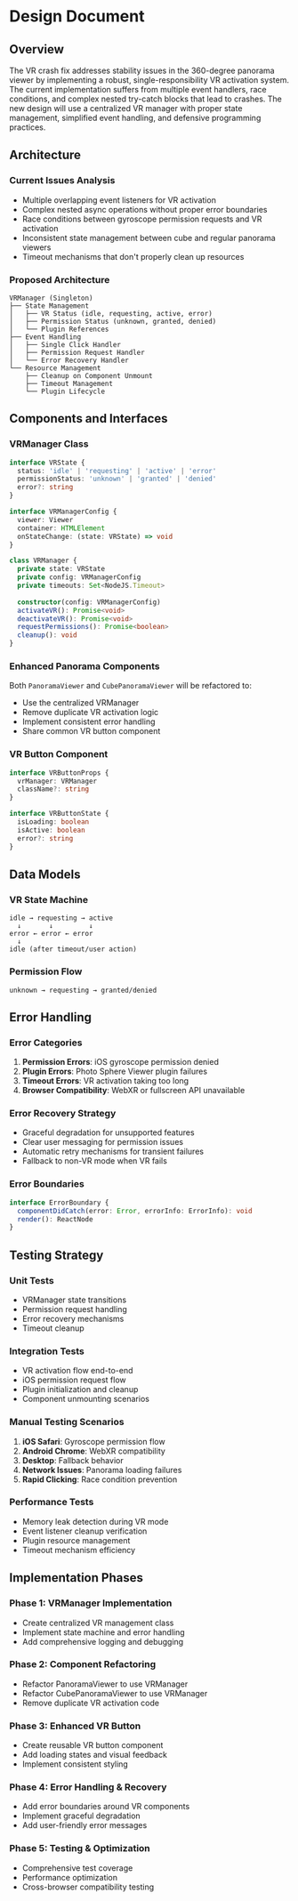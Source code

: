 # Design Document

## Overview

The VR crash fix addresses stability issues in the 360-degree panorama viewer by implementing a robust, single-responsibility VR activation system. The current implementation suffers from multiple event handlers, race conditions, and complex nested try-catch blocks that lead to crashes. The new design will use a centralized VR manager with proper state management, simplified event handling, and defensive programming practices.

## Architecture

### Current Issues Analysis
- Multiple overlapping event listeners for VR activation
- Complex nested async operations without proper error boundaries
- Race conditions between gyroscope permission requests and VR activation
- Inconsistent state management between cube and regular panorama viewers
- Timeout mechanisms that don't properly clean up resources

### Proposed Architecture
```
VRManager (Singleton)
├── State Management
│   ├── VR Status (idle, requesting, active, error)
│   ├── Permission Status (unknown, granted, denied)
│   └── Plugin References
├── Event Handling
│   ├── Single Click Handler
│   ├── Permission Request Handler
│   └── Error Recovery Handler
└── Resource Management
    ├── Cleanup on Component Unmount
    ├── Timeout Management
    └── Plugin Lifecycle
```

## Components and Interfaces

### VRManager Class
```typescript
interface VRState {
  status: 'idle' | 'requesting' | 'active' | 'error'
  permissionStatus: 'unknown' | 'granted' | 'denied'
  error?: string
}

interface VRManagerConfig {
  viewer: Viewer
  container: HTMLElement
  onStateChange: (state: VRState) => void
}

class VRManager {
  private state: VRState
  private config: VRManagerConfig
  private timeouts: Set<NodeJS.Timeout>
  
  constructor(config: VRManagerConfig)
  activateVR(): Promise<void>
  deactivateVR(): Promise<void>
  requestPermissions(): Promise<boolean>
  cleanup(): void
}
```

### Enhanced Panorama Components
Both `PanoramaViewer` and `CubePanoramaViewer` will be refactored to:
- Use the centralized VRManager
- Remove duplicate VR activation logic
- Implement consistent error handling
- Share common VR button component

### VR Button Component
```typescript
interface VRButtonProps {
  vrManager: VRManager
  className?: string
}

interface VRButtonState {
  isLoading: boolean
  isActive: boolean
  error?: string
}
```

## Data Models

### VR State Machine
```
idle → requesting → active
  ↓       ↓         ↓
error ← error ← error
  ↓
idle (after timeout/user action)
```

### Permission Flow
```
unknown → requesting → granted/denied
```

## Error Handling

### Error Categories
1. **Permission Errors**: iOS gyroscope permission denied
2. **Plugin Errors**: Photo Sphere Viewer plugin failures
3. **Timeout Errors**: VR activation taking too long
4. **Browser Compatibility**: WebXR or fullscreen API unavailable

### Error Recovery Strategy
- Graceful degradation for unsupported features
- Clear user messaging for permission issues
- Automatic retry mechanisms for transient failures
- Fallback to non-VR mode when VR fails

### Error Boundaries
```typescript
interface ErrorBoundary {
  componentDidCatch(error: Error, errorInfo: ErrorInfo): void
  render(): ReactNode
}
```

## Testing Strategy

### Unit Tests
- VRManager state transitions
- Permission request handling
- Error recovery mechanisms
- Timeout cleanup

### Integration Tests
- VR activation flow end-to-end
- iOS permission request flow
- Plugin initialization and cleanup
- Component unmounting scenarios

### Manual Testing Scenarios
1. **iOS Safari**: Gyroscope permission flow
2. **Android Chrome**: WebXR compatibility
3. **Desktop**: Fallback behavior
4. **Network Issues**: Panorama loading failures
5. **Rapid Clicking**: Race condition prevention

### Performance Tests
- Memory leak detection during VR mode
- Event listener cleanup verification
- Plugin resource management
- Timeout mechanism efficiency

## Implementation Phases

### Phase 1: VRManager Implementation
- Create centralized VR management class
- Implement state machine and error handling
- Add comprehensive logging and debugging

### Phase 2: Component Refactoring
- Refactor PanoramaViewer to use VRManager
- Refactor CubePanoramaViewer to use VRManager
- Remove duplicate VR activation code

### Phase 3: Enhanced VR Button
- Create reusable VR button component
- Add loading states and visual feedback
- Implement consistent styling

### Phase 4: Error Handling & Recovery
- Add error boundaries around VR components
- Implement graceful degradation
- Add user-friendly error messages

### Phase 5: Testing & Optimization
- Comprehensive test coverage
- Performance optimization
- Cross-browser compatibility testing